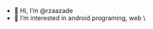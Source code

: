 - 👋 Hi, I’m @rzaazade
- 👀 I’m interested in android programing, web
\
<!---
rzaazade/rzaazade is a ✨ special ✨ repository because its `README.md` (this file) appears on your GitHub profile.
You can click the Preview link to take a look at your changes.
--->
